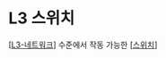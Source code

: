 # L3 스위치

[[L3-네트워크]] 수준에서 작동 가능한 [[스위치]]

[//begin]: # "Autogenerated link references for markdown compatibility"
[L3-네트워크]: L3-네트워크 "L3-네트워크"
[스위치]: 스위치 "스위치"
[//end]: # "Autogenerated link references"